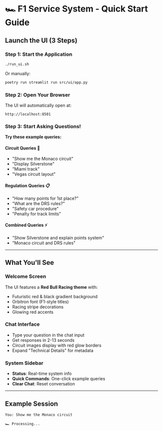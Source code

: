 # 🏎️ F1 Service System - Quick Start Guide

## Launch the UI (3 Steps)

### Step 1: Start the Application
```bash
./run_ui.sh
```

Or manually:
```bash
poetry run streamlit run src/ui/app.py
```

### Step 2: Open Your Browser
The UI will automatically open at:
```
http://localhost:8501
```

### Step 3: Start Asking Questions!

**Try these example queries:**

#### Circuit Queries 🏁
- "Show me the Monaco circuit"
- "Display Silverstone"
- "Miami track"
- "Vegas circuit layout"

#### Regulation Queries 📋
- "How many points for 1st place?"
- "What are the DRS rules?"
- "Safety car procedure"
- "Penalty for track limits"

#### Combined Queries ⚡
- "Show Silverstone and explain points system"
- "Monaco circuit and DRS rules"

---

## What You'll See

### Welcome Screen
The UI features a **Red Bull Racing theme** with:
- Futuristic red & black gradient background
- Orbitron font (F1-style titles)
- Racing stripe decorations
- Glowing red accents

### Chat Interface
- Type your question in the chat input
- Get responses in 2-13 seconds
- Circuit images display with red glow borders
- Expand "Technical Details" for metadata

### System Sidebar
- **Status**: Real-time system info
- **Quick Commands**: One-click example queries
- **Clear Chat**: Reset conversation

---

## Example Session

```
You: Show me the Monaco circuit

🏎️ Processing...